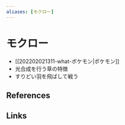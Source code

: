 ```yaml
---
aliases: [モクロー]
---
```

# モクロー

- [[202202021311-what-ポケモン|ポケモン]]
- 光合成を行う草の特徴
- すりどい羽を飛ばして戦う

## References



## Links



